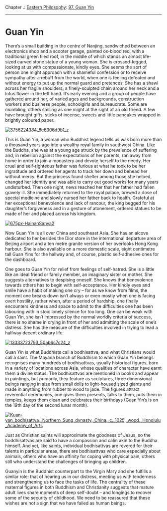 Chapter .: [Eastern Philosophy](https://www.theschooloflife.com/thebookoflife/category/leisure/eastern-philosophy/): [97. Guan Yin](https://www.theschooloflife.com/thebookoflife/guan-yin/)

* * *

# Guan Yin

There’s a small building in the centre of Nanjing, sandwiched between an electronics shop and a scooter garage, painted ox-blood red, with a traditional green tiled roof, in the middle of which stands an almost life-sized carved stone statue of a young woman. She is crossed-legged, looking at us with compassionate, kindly eyes. She seems the sort of person one might approach with a shameful confession or to receive sympathy after a rebuff from the world, when one is feeling defeated and without energy to put up the normal guard and pretences. She has a shawl across her fragile shoulders, a finely-sculpted chain around her neck and a lotus flower in the left hand. It’s early evening and a group of people have gathered around her, of varied ages and backgrounds, construction workers and business people, schoolgirls and bureaucrats. Some are mumbling, others smiling as one might at the sight of an old friend. A few have brought gifts, sticks of incense, sweets and little pancakes wrapped in brightly coloured paper.

[![3756224384_8e6306d9b1_z](https://www.theschooloflife.com/thebookoflife/wp-content/uploads/2016/01/3756224384_8e6306d9b1_z.jpg)](http://www.thebookoflife.org/wp-content/uploads/2016/01/3756224384_8e6306d9b1_z.jpg)

This is Guan Yin, a woman who Buddhist legend tells us was born more than a thousand years ago into a wealthy royal family in southwest China. Like the Buddha, she was at a young age struck by the prevalence of suffering and, in rebellion against the expectations of her parents, ran away from home in order to join a monastery and devote herself to the needy. Her cruel and self-righteous father was furious at what he took to be her ingratitude and ordered her agents to track her down and behead her without mercy. But the princess found shelter among those she helped, changed her identity and was able to carry out good works for many years undisturbed. Then one night, news reached her that her father had fallen gravely ill. She immediately returned to the royal palace, brewed a dose of special medicine and slowly nursed her father back to health. Grateful at her exceptional benevolence and lack of rancour, the king begged for his daughter’s forgiveness and in a gesture of atonement, ordered statues to be made of her and placed across his kingdom.

[![675px-HainanSanya2](https://www.theschooloflife.com/thebookoflife/wp-content/uploads/2016/01/675px-HainanSanya2.jpg)](http://www.thebookoflife.org/wp-content/uploads/2016/01/675px-HainanSanya2.jpg)

Now Guan Yin is all over China and southeast Asia. She has an alcove dedicated to her besides the Dior store in the international departure area of Beijing airport and a ten metre granite version of her overlooks Hong Kong harbour. She is also available on a more domestic scale, eight centimetre tall Guan Yins for the hallway and, of course, plastic self-adhesive ones for the dashboard.

One goes to Guan Yin for relief from feelings of self-hatred. She is a little like an ideal friend or family member, an imaginary sister or mother. She suggests alternatives to despising oneself. She knows that benevolence towards others has to begin with self-acceptance. Her kindly eyes and smile have a habit of making one cry – for as we know from films, the moment one breaks down isn’t always or even mostly when one is facing overt hostility, rather when, after a period of hardship, one finally encounters kindness and space to admit to the difficulties one has been labouring with in stoic lonely silence for too long. One can be weak with Guan Yin, she isn’t impressed by the normal worldly criteria of success, there is no shame in crying in front of her and admitting the scale of one’s distress. She has the measure of the difficulties involved in trying to lead a halfway decent ordinary life.

[![13333723793_50ab6c7c24_z](https://www.theschooloflife.com/thebookoflife/wp-content/uploads/2016/01/13333723793_50ab6c7c24_z.jpg)](http://www.thebookoflife.org/wp-content/uploads/2016/01/13333723793_50ab6c7c24_z.jpg)

Guan Yin is what Buddhists call a bodhisattva, and what Christians would call a saint. The Mayana branch of Buddhism to which Guan Yin belongs recognises many hundreds of bodhisattvas, usually historical figures, born in a variety of locations across Asia, whose qualities of character have earnt them a divine status. The bodhisattvas are mentioned in books and appear in paintings, but primarily, they feature as sculptures, three dimensional beings ranging in size from small dolls to light-housed sized giants and made in anything from rubber to wood to jade. The figures attract reverential ceremonies, one gives them presents, talks to them, puts them in temples, keeps them clean and celebrates their birthdays (Guan Yin’s is on the 19th day of the second lunar month).

[![Kuan-yan_bodhisattva,_Northern_Sung_dynasty,_China,_c._1025,_wood,_Honolulu_Academy_of_Arts](https://www.theschooloflife.com/thebookoflife/wp-content/uploads/2016/01/Kuan-yan_bodhisattva_Northern_Sung_dynasty_China_c._1025_wood_Honolulu_Academy_of_Arts.jpg)](http://www.thebookoflife.org/wp-content/uploads/2016/01/Kuan-yan_bodhisattva_Northern_Sung_dynasty_China_c._1025_wood_Honolulu_Academy_of_Arts.jpg)

Just as Christian saints will approximate the goodness of Jesus, so the boddhisattvas are said to have a compassion and calm akin to the Buddha himself. And yet, like saints, individual bodhisattvas are revered for their talents in particular areas, there are bodhisattvas who care especially about animals, others who have an affinity for coping with physical pain, others still who understand the challenges of bringing up children.

Guanyin is the Buddhist counterpart to the Virgin Mary and she fulfills a similar role: that of hearing us in our distress, meeting us with tenderness and strengthening us to face the tasks of life. The centrality of these maternal figures in both Buddhism and Christianity suggests that mature adult lives share moments of deep self-doubt – and longings to recover some of the security of childhood. We need to be reassured that these wishes are not a sign that we have failed as human beings.
